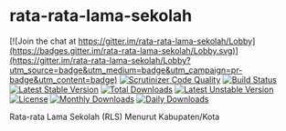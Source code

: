 # rata-rata-lama-sekolah

[![Join the chat at https://gitter.im/rata-rata-lama-sekolah/Lobby](https://badges.gitter.im/rata-rata-lama-sekolah/Lobby.svg)](https://gitter.im/rata-rata-lama-sekolah/Lobby?utm_source=badge&utm_medium=badge&utm_campaign=pr-badge&utm_content=badge)
[![Scrutinizer Code Quality](https://scrutinizer-ci.com/g/bantenprov/rata-rata-lama-sekolah/badges/quality-score.png?b=master)](https://scrutinizer-ci.com/g/bantenprov/rata-rata-lama-sekolah/?branch=master)
[![Build Status](https://scrutinizer-ci.com/g/bantenprov/rata-rata-lama-sekolah/badges/build.png?b=master)](https://scrutinizer-ci.com/g/bantenprov/rata-rata-lama-sekolah/build-status/master)
[![Latest Stable Version](https://poser.pugx.org/bantenprov/rata-rata-lama-sekolah/v/stable)](https://packagist.org/packages/bantenprov/rata-rata-lama-sekolah)
[![Total Downloads](https://poser.pugx.org/bantenprov/rata-rata-lama-sekolah/downloads)](https://packagist.org/packages/bantenprov/rata-rata-lama-sekolah)
[![Latest Unstable Version](https://poser.pugx.org/bantenprov/rata-rata-lama-sekolah/v/unstable)](https://packagist.org/packages/bantenprov/rata-rata-lama-sekolah)
[![License](https://poser.pugx.org/bantenprov/rata-rata-lama-sekolah/license)](https://packagist.org/packages/bantenprov/rata-rata-lama-sekolah)
[![Monthly Downloads](https://poser.pugx.org/bantenprov/rata-rata-lama-sekolah/d/monthly)](https://packagist.org/packages/bantenprov/rata-rata-lama-sekolah)
[![Daily Downloads](https://poser.pugx.org/bantenprov/rata-rata-lama-sekolah/d/daily)](https://packagist.org/packages/bantenprov/rata-rata-lama-sekolah)


Rata-rata Lama Sekolah (RLS) Menurut Kabupaten/Kota 
